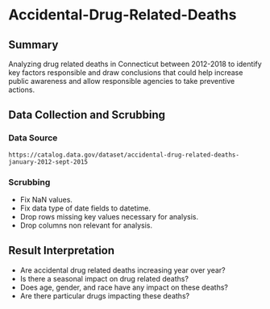 # Accidental-Drug-Related-Deaths

## Summary

Analyzing drug related deaths in Connecticut between 2012-2018 to identify key factors responsible and draw conclusions that could help increase public awareness and allow responsible agencies to take preventive actions.

## Data Collection and Scrubbing

### Data Source
```
https://catalog.data.gov/dataset/accidental-drug-related-deaths-january-2012-sept-2015
```

### Scrubbing

* Fix NaN values.
* Fix data type of date fields to datetime.
* Drop rows missing key values necessary for analysis. 
* Drop columns non relevant for analysis.

## Result Interpretation

* Are accidental drug related deaths increasing year over year?
* Is there a seasonal impact on drug related deaths? 
* Does age, gender, and race have any impact on these deaths?
* Are there particular drugs impacting these deaths? 

